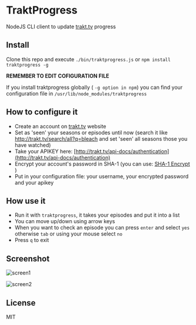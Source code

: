 # TraktProgress

NodeJS CLI client to update [trakt.tv](http://trakt.tv/) progress

## Install

Clone this repo and execute `./bin/traktprogress.js` or `npm install traktprogress -g`

**REMEMBER TO EDIT COFIGURATION FILE**

If you install traktprogress globally ( `-g option in npm`) you can find your configuration file in `/usr/lib/node_modules/traktprogress`

## How to configure it

* Create an account on [trakt.tv](http://trakt.tv) website
* Set as 'seen' your seasons or episodes until now (search it like http://trakt.tv/search/all?q=bleach and set 'seen' all seasons those you have watched)
* Take your APIKEY here: [http://trakt.tv/api-docs/authentication](http://trakt.tv/api-docs/authentication)
* Encrypt your account's password in SHA-1 (you can use: [SHA-1 Encrypt](http://www.sha1-online.com/) )
* Put in your configuration file: your username, your encrypted password and your apikey

## How use it

* Run it with `traktprogress`, it takes your episodes and put it into a list
* You can move up/down using arrow keys
* When you want to check an episode you can press `enter` and select `yes` otherwise `tab` or using your mouse select `no`
* Press `q` to exit

## Screenshot
![screen1](http://i.imgur.com/cqyplL2.jpg)

![screen2](http://i.imgur.com/3sN1FyK.jpg)

## License

MIT
